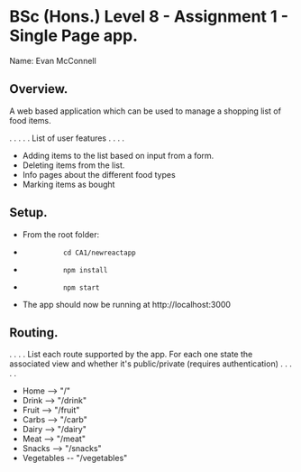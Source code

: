 # BSc (Hons.) Level 8 - Assignment 1 - Single Page app.

Name: Evan McConnell

## Overview.

A web based application which can be used to manage a shopping list of food items.

. . . . . List of user features  . . . .

- Adding items to the list based on input from a form.
- Deleting items from the list.
- Info pages about the different food types
- Marking items as bought

## Setup.

- From the root folder: 
-               cd CA1/newreactapp
-               npm install
-               npm start
- The app should now be running at http://localhost:3000

## Routing.

. . . . List each route supported by the app. For each one state the associated view and whether it's public/private (requires authentication) . . . . .

- Home --> "/"
- Drink --> "/drink"
- Fruit --> "/fruit"
- Carbs --> "/carb"
- Dairy --> "/dairy"
- Meat --> "/meat"
- Snacks --> "/snacks"
- Vegetables -- "/vegetables"